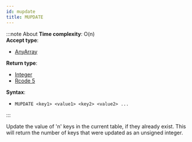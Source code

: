 ```yaml
---
id: mupdate
title: MUPDATE
---
```


:::note About
**Time complexity**: O(n)  
**Accept type**:

- [AnyArray](../protocol/data-types.md#any-array)

**Return type**:

- [Integer](../protocol/skyhash.md#unsigned-integers-)
- [Rcode 5](../protocol/response-codes.md)

**Syntax**:

- `MUPDATE <key1> <value1> <key2> <value2> ...`

:::

Update the value of 'n' keys in the current table, if they already exist. This will return
the number of keys that were updated as an unsigned integer.

